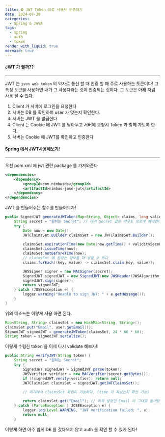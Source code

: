 ```yaml
---
title: ⚽️ JWT Token 으로 사용자 인증하기
date: 2024-07-30
categories:
  - Spring & JAVA
tags:
  - spring
  - auth
  - token
render_with_liquid: true
mermaid: true
---
```

#### JWT 가 뭘까??
---
JWT 는 `json web token` 의 약자로 통신 할 때 인증 할 때 주로 사용하는 토큰이다! 그 특정 토큰을 사용하면 내가 그 사용자라는 것이 인증되는 것이다. 그 토큰은 아래 처럼 사용 될 수 있다.
1. Client 가 서버에 로그인을 요청한다
2. 서버는 DB 를 확인하여 user 가 맞는지 확인한다.
3. 서버는 JWT 을 발급한다
4. Client 는 Cookie 에 JWT 를 담아두고 서버에 요청시 Token 과 함께 가도록 한다.
5. 서버는 Cookie 에 JWT를 확인하고 인증한다

#### Spring 에서 JWT사용해보기!
----
우선 pom.xml 에 jwt 관련 package 를 가져와준다

```xml
<dependencies>
    <dependency>
        <groupId>com.nimbusds</groupId>
        <artifactId>nimbus-jose-jwt</artifactId>
    </dependency>
</dependencies>
```

JWT 를 만들어주는 함수를 만들어보자!

```java
public SignedJWT generateJWToken(Map<String, Object> claims, long validitySeconds) {
    String secret = "원하는 Secret"; // 여기 Secret 값은 아무도 모르게 해야한다!
    try {
        Date now = new Date();
        JWTClaimsSet.Builder claimsSet = new JWTClaimsSet.Builder();
        
        claimsSet.expirationTime(new Date(now.getTime() + validitySeconds * 1000));
        claimsSet.issueTime(now);
        claimsSet.notBeforeTime(now);
        // claimsSet 에 원하는 정보를 더 넣을 수 있다
        claims.forEach((key, value) -> claimsSet.claim(key, value));

        JWSSigner signer = new MACSigner(secret);
        SignedJWT signedJWT = new SignedJWT(new JWSHeader(JWSAlgorithm.HS256), claimsSet.build());
        signedJWT.sign(signer);
        return signedJWT;
    } catch (JOSEException e) {
        logger.warning("Unable to sign JWT: " + e.getMessage());
    }
}
```

위의 메소드는 이렇게 사용 하면 된다.

```java
Map<String, String> claimsSet = new HashMap<String, String>();
claimsSet.put("Email", user.getEmail());
SignedJWT signedJWT = generateJWToken(claimsSet, 24 * 60 * 60);
String token = signedJWT.serialize();
```

이렇게 수령한 token 을 이제 다시 validate 해보자!!

```java
public String verifyJWT(String token) {
    String secret = "원하는 Secret"; 
    try {
        SignedJWT signedJWT = SignedJWT.parse(token);
        JWSVerifier verifier = new MACVerifier(secret.getBytes());
        if (!signedJWT.verify(verifier)) return null;
        JWTClaimsSet claimsSet = signedJWT.getJWTClaimsSet();
        
        // 여기에서 claimsSet 확인이 가능하다. (time 이 지났는지 확인 가능)

        return claimsSet.get("Email"); // 아까 넣었던 Email 이 그대로 들어있다.
    } catch (ParseException | JOSEException e) {
        logger.log(Level.WARNING, "JWT verification failed: ", e);
        return null;
    }
```

이렇게 하면 아주 쉽게 DB 를 갔다오지 않고 auth 를 확인 할 수 있게 된다!